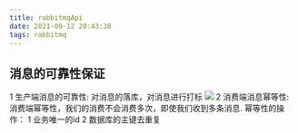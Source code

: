 ```yaml
---
title: rabbitmqApi
date: 2021-09-12 20:43:38
tags: rabbitmq
---
```



   
   
   
   
## 消息的可靠性保证
1 生产端消息的可靠性: 对消息的落库，对消息进行打标
  ![](/../../static/mq/mq.png)
2 消费端消息幂等性: 消费端幂等性，我们的消费不会消费多次，即使我们收到多条消息.
  幂等性的操作：
            1 业务唯一的id
            2 数据库的主键去重复
  
  
    
